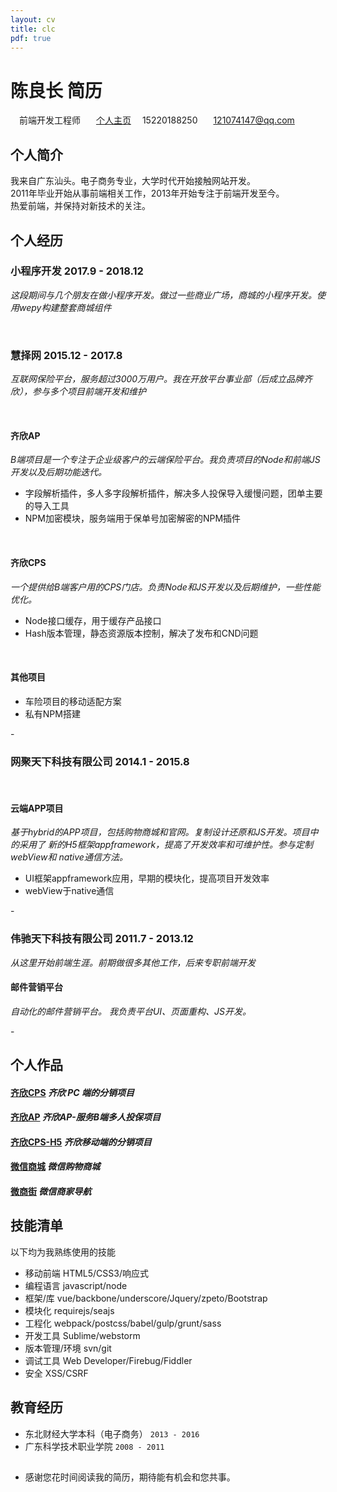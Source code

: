 ```yaml
---
layout: cv
title: clc
pdf: true
---
```


# 陈良长 __简历__

<div id="webaddress">
<i class="fi-bookmark" style="margin-left:1em"></i> 前端开发工程师
<i class="fi-social-github" style="margin-left:1em"></i>
<a href="https://github.com/besfro" style="margin-left:0.5em" target="_blank">个人主页</a>
<i class="fi-telephone" style="margin-left:1em"></i>15220188250
<i class="fi-mail" style="margin-left:1em"></i>
<a href="mailto:121074147@qq.com" style="margin-left:0.5em">121074147@qq.com</a>
</div>

<span class="divline"></span>
<span class="divline"></span>

## 个人简介
我来自广东汕头。电子商务专业，大学时代开始接触网站开发。<br>
2011年毕业开始从事前端相关工作，2013年开始专注于前端开发至今。<br>
热爱前端，并保持对新技术的关注。

## 个人经历

### __小程序开发 2017.9 - 2018.12__ 
<span class="grap">_这段期间与几个朋友在做小程序开发。做过一些商业广场，商城的小程序开发。使用wepy构建整套商城组件_</span>

<br/>

### __慧择网 2015.12 - 2017.8__ 
<span class="grap">_互联网保险平台，服务超过3000万用户。我在开放平台事业部（后成立品牌齐欣），参与多个项目前端开发和维护_</span>

<br/>

#### __齐欣AP__
<span class="grap">_B端项目是一个专注于企业级客户的云端保险平台。我负责项目的Node和前端JS开发以及后期功能迭代。_</span>

- 字段解析插件，多人多字段解析插件，解决多人投保导入缓慢问题，团单主要的导入工具 
<a href="https://github.com/besfro/txtParse" target="_blank"><span class="fi-link ml-30"></span></a>
- NPM加密模块，服务端用于保单号加密解密的NPM插件
<a href="https://github.com/besfro/scrypto" target="_blank"><span class="fi-link ml-30"></span></a>

<br/>

#### __齐欣CPS__
<span class="grap">_一个提供给B端客户用的CPS门店。负责Node和JS开发以及后期维护，一些性能优化。_</span>

- Node接口缓存，用于缓存产品接口
- Hash版本管理，静态资源版本控制，解决了发布和CND问题

<br/>

#### __其他项目__
- 车险项目的移动适配方案
- 私有NPM搭建

<span class="divline">-</span>

### __网聚天下科技有限公司 2014.1 - 2015.8__ 

<br/>

#### __云端APP项目__
<span class="grap">_基于hybrid的APP项目，包括购物商城和官网。复制设计还原和JS开发。项目中的采用了
新的H5框架appframework，提高了开发效率和可维护性。参与定制webView和
native通信方法。_</span>

- UI框架appframework应用，早期的模块化，提高项目开发效率
- webView于native通信

<span class="divline">-</span>

### __伟驰天下科技有限公司 2011.7 - 2013.12__ 
<span class="grap">_从这里开始前端生涯。前期做很多其他工作，后来专职前端开发_</span>

#### __邮件营销平台__
<span class="grap">_自动化的邮件营销平台。 我负责平台UI、页面重构、JS开发。_</span>

<span class="divline">-</span>

## 个人作品

#### <i class="fi-link"></i> <a href="https://cps.qixin18.com/index" target="_blank">齐欣CPS</a> <span class="deta">_齐欣 PC 端的分销项目_</span>
#### <i class="fi-link"></i> <a href="https://www.qixin18.com/" target="_blank">齐欣AP</a>  <span class="deta">_齐欣AP-服务B端多人投保项目_</span>
#### <i class="fi-link"></i> <a href="https://cps.qixin18.com/m/index" target="_blank">齐欣CPS-H5</a> <span class="deta">_齐欣移动端的分销项目_</span>
#### <i class="fi-link"></i> <a href="http://jiusdzsy.s.wsjqq.com/mobile/" target="_blank">微信商城</a>  <span class="deta">_微信购物商城_</span>
#### <i class="fi-link"></i> <a href="http://www.wsjqq.com/m/" target="_blank">微商街</a> <span class="deta">_微信商家导航_</span>

## 技能清单

以下均为我熟练使用的技能
- 移动前端 HTML5/CSS3/响应式
- 编程语言 javascript/node
- 框架/库 vue/backbone/underscore/Jquery/zpeto/Bootstrap
- 模块化 requirejs/seajs
- 工程化 webpack/postcss/babel/gulp/grunt/sass
- 开发工具 Sublime/webstorm
- 版本管理/环境 svn/git
- 调试工具 Web Developer/Firebug/Fiddler
- 安全 XSS/CSRF

## 教育经历

- 东北财经大学本科（电子商务） <span class="deta">`2013 - 2016`</span><br>
- 广东科学技术职业学院 <span class="deta">`2008 - 2011`</span><br>

## <i></i>
-  感谢您花时间阅读我的简历，期待能有机会和您共事。

<!-- ### Footer

Last updated: May 2013 -->
